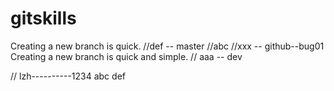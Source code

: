 # gitskills
Creating a new branch is quick.
//def -- master
//abc
//xxx -- github--bug01
Creating a new branch is quick and simple.
// aaa -- dev

// lzh----------1234
abc
def